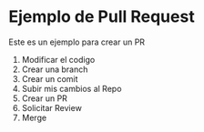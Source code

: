 # Ejemplo de Pull Request
Este es un ejemplo para crear un PR

1. Modificar el codigo
2. Crear una branch 
3. Crear un comit 
4. Subir mis cambios al Repo
5. Crear un PR
6. Solicitar Review
7.  Merge
